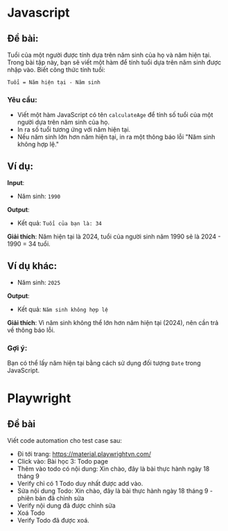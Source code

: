 # Javascript
## Đề bài:
Tuổi của một người được tính dựa trên năm sinh của họ và năm hiện tại. Trong bài tập này, bạn sẽ viết một hàm để tính tuổi dựa trên năm sinh được nhập vào. Biết công thức tính tuổi:
```
Tuổi = Năm hiện tại - Năm sinh
```

### Yêu cầu:
- Viết một hàm JavaScript có tên `calculateAge` để tính số tuổi của một người dựa trên năm sinh của họ.
- In ra số tuổi tương ứng với năm hiện tại.
- Nếu năm sinh lớn hơn năm hiện tại, in ra một thông báo lỗi "Năm sinh không hợp lệ."

## Ví dụ:
**Input**:
- Năm sinh: `1990`

**Output**: 
- Kết quả: `Tuổi của bạn là: 34`

**Giải thích**: 
Năm hiện tại là 2024, tuổi của người sinh năm 1990 sẽ là 2024 - 1990 = 34 tuổi.

## Ví dụ khác:
- Năm sinh: `2025`

**Output**:
- Kết quả: `Năm sinh không hợp lệ`

**Giải thích**:
Vì năm sinh không thể lớn hơn năm hiện tại (2024), nên cần trả về thông báo lỗi.

### Gợi ý:
Bạn có thể lấy năm hiện tại bằng cách sử dụng đối tượng `Date` trong JavaScript.

# Playwright
## Đề bài
Viết code automation cho test case sau:
- Đi tới trang: https://material.playwrightvn.com/
- Click vào: Bài học 3: Todo page
- Thêm vào todo có nội dung: Xin chào, đây là bài thực hành ngày 18 tháng 9
- Verify chỉ có 1 Todo duy nhất được add vào.
- Sửa nội dung Todo: Xin chào, đây là bài thực hành ngày 18 tháng 9 - phiên bản đã chỉnh sửa
- Verify nội dung đã được chỉnh sửa
- Xoá Todo
- Verify Todo đã được xoá.
